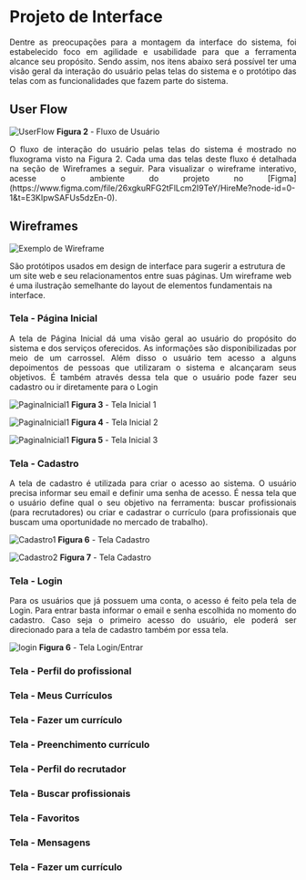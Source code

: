 
# Projeto de Interface

<div align="justify"> Dentre as preocupações para a montagem da interface do sistema, foi estabelecido foco em agilidade e usabilidade para que a ferramenta alcance seu propósito. Sendo assim, nos itens abaixo será possível ter uma visão geral da interação do usuário pelas telas do sistema e o protótipo das telas com as funcionalidades que fazem parte do sistema.
  </div>

## User Flow

![UserFlow](img/Fluxo%20Usua%CC%81rio.jpg)
**Figura 2** - Fluxo de Usuário

<div align="justify"> O fluxo de interação do usuário pelas telas do sistema é mostrado no fluxograma visto na Figura 2. Cada uma das telas deste fluxo é detalhada na seção de Wireframes a seguir. Para visualizar o wireframe interativo, acesse o ambiente do projeto no [Figma](https://www.figma.com/file/26xgkuRFG2tFlLcm2I9TeY/HireMe?node-id=0-1&t=E3KIpwSAFUs5dzEn-0).
 </div>

## Wireframes

![Exemplo de Wireframe](img/wireframe-example.png)

São protótipos usados em design de interface para sugerir a estrutura de um site web e seu relacionamentos entre suas páginas. Um wireframe web é uma ilustração semelhante do layout de elementos fundamentais na interface.
 
### Tela - Página Inicial

<div align="justify"> A tela de Página Inicial dá uma visão geral ao usuário do propósito do sistema e dos serviços oferecidos. As informações são disponibilizadas por meio de um carrossel. Além disso o usuário tem acesso a alguns depoimentos de pessoas que utilizaram o sistema e alcançaram seus objetivos. É também através dessa tela que o usuário pode fazer seu cadastro ou ir diretamente para o Login
   </div>

![PaginaInicial1](img/pagina-inicial1.jpg)
**Figura 3** - Tela Inicial 1

![PaginaInicial1](img/pagina-inicial2.jpg)
**Figura 4** - Tela Inicial 2

![PaginaInicial1](img/pagina-inicial3.jpg)
**Figura 5** - Tela Inicial 3
   

### Tela - Cadastro

<div align="justify"> A tela de cadastro é utilizada para criar o acesso ao sistema. O usuário precisa informar seu email e definir uma senha de acesso. É nessa tela que o usuário define qual o seu objetivo na ferramenta: buscar profissionais (para recrutadores) ou criar e cadastrar o currículo (para profissionais que buscam uma oportunidade no mercado de trabalho). 
  </div>

![Cadastro1](img/cadastro1.jpg)
**Figura 6** - Tela Cadastro

![Cadastro2](img/cadastro2.jpg)
**Figura 7** - Tela Cadastro

### Tela - Login

<div align="justify"> Para os usuários que já possuem uma conta, o acesso é feito pela tela de Login. Para entrar basta informar o email e senha escolhida no momento do cadastro. Caso seja o primeiro acesso do usuário, ele poderá ser direcionado para a tela de cadastro também por essa tela. 
  </div>

![login](img/cadastro3.jpg)
**Figura 6** - Tela Login/Entrar

### Tela - Perfil do profissional

### Tela - Meus Currículos
### Tela - Fazer um currículo

### Tela - Preenchimento currículo


### Tela - Perfil do recrutador


### Tela - Buscar profissionais


### Tela - Favoritos


### Tela - Mensagens
### Tela - Fazer um currículo
